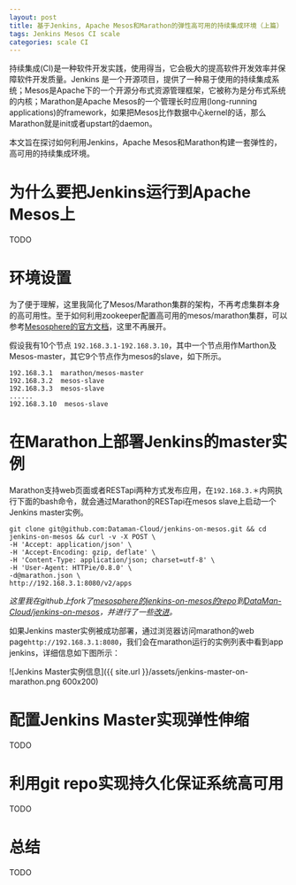 ```yaml
---
layout: post
title: 基于Jenkins, Apache Mesos和Marathon的弹性高可用的持续集成环境（上篇）
tags: Jenkins Mesos CI scale
categories: scale CI
---
```


  持续集成(CI)是一种软件开发实践，使用得当，它会极大的提高软件开发效率并保障软件开发质量。Jenkins 是一个开源项目，提供了一种易于使用的持续集成系统；Mesos是Apache下的一个开源分布式资源管理框架，它被称为是分布式系统的内核；Marathon是Apache Mesos的一个管理长时应用(long-running applications)的framework，如果把Mesos比作数据中心kernel的话，那么Marathon就是init或者upstart的daemon。

  本文旨在探讨如何利用Jenkins，Apache Mesos和Marathon构建一套弹性的，高可用的持续集成环境。
  

为什么要把Jenkins运行到Apache Mesos上
=====================================

TODO

环境设置
========

  为了便于理解，这里我简化了Mesos/Marathon集群的架构，不再考虑集群本身的高可用性。至于如何利用zookeeper配置高可用的mesos/marathon集群，可以参考[Mesosphere的官方文档](https://mesos.apache.org/documentation/latest/mesos-architecture/)，这里不再展开。

  假设我有10个节点 ``192.168.3.1-192.168.3.10``，其中一个节点用作Marthon及Mesos-master，其它9个节点作为mesos的slave，如下所示。

    192.168.3.1  marathon/mesos-master
    192.168.3.2  mesos-slave
    192.168.3.3  mesos-slave
    ......
    192.168.3.10  mesos-slave
  

在Marathon上部署Jenkins的master实例
===================================

  Marathon支持web页面或者RESTapi两种方式发布应用，在``192.168.3.＊``内网执行下面的bash命令，就会通过Marathon的RESTapi在mesos slave上启动一个Jenkins master实例。

    git clone git@github.com:Dataman-Cloud/jenkins-on-mesos.git && cd jenkins-on-mesos && curl -v -X POST \
    -H 'Accept: application/json' \
    -H 'Accept-Encoding: gzip, deflate' \
    -H 'Content-Type: application/json; charset=utf-8' \
    -H 'User-Agent: HTTPie/0.8.0' \
    -d@marathon.json \
    http://192.168.3.1:8080/v2/apps

  *这里我在github上fork了[mesosphere的jenkins-on-mesos的repo](https://github.com/mesosphere/jenkins-on-mesos)到[DataMan-Cloud/jenkins-on-mesos](https://github.com/Dataman-Cloud/jenkins-on-mesos)，并进行了一些[改进](https://github.com/Dataman-Cloud/jenkins-on-mesos/commits?author=vitan)。*
  
  如果Jenkins master实例被成功部署，通过浏览器访问marathon的web page``http://192.168.3.1:8080``，我们会在marathon运行的实例列表中看到app jenkins，详细信息如下图所示：

  ![Jenkins Master实例信息]({{ site.url }}/assets/jenkins-master-on-marathon.png 600x200)


配置Jenkins Master实现弹性伸缩
==============================

TODO

利用git repo实现持久化保证系统高可用
==============================

TODO

总结
====

TODO


